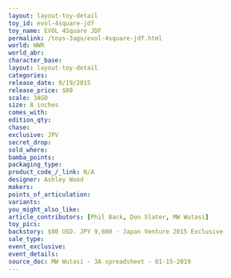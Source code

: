 ```yaml
---
layout: layout-toy-detail 
toy_id: evol-4square-jdf
toy_name: EVOL 4Square JDF
permalink: /toys-3ago/evol-4square-jdf.html
world: WWR
world_abr: 
character_base: 
layout: layout-toy-detail
categories: 
release_date: 9/19/2015
release_price: $80
scale: 3AGO
size: 8 inches
comes_with: 
edition_qty: 
chase: 
exclusive: JPV
secret_drop: 
sold_where: 
bamba_points: 
packaging_type: 
product_code_/_link: N/A
designer: Ashley Wood
makers: 
points_of_articulation: 
variants: 
you_might_also_like: 
article_contributors: [Phil Back, Don Slater, MW Wutasi]
toy_pics: 
backstory: $80 USD. JPY 9,600 - Japan Venture 2015 Exclusive
sale_type: 
event_exclusive: 
event_details: 
source_doc: MW Wutasi - 3A spreadsheet - 01-15-2019
---
```

